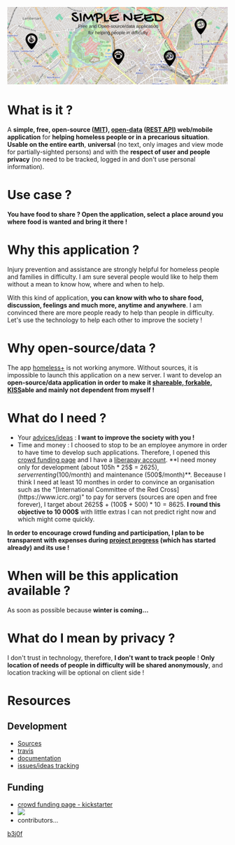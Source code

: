 [![](https://github.com/b3j0f/simpleneed/raw/master/static/images/banner.png)](https://b3j0f.github.io/simpleneed/)

# What is it ?
A **simple, free, open-source ([MIT](https://en.wikipedia.org/wiki/MIT_License)), [open-data](https://en.wikipedia.org/wiki/Open_data) ([REST API](https://en.wikipedia.org/wiki/Representational_state_transfer)) web/mobile application** for **helping homeless people or in a precarious situation**. **Usable on the entire earth**, **universal** (no text, only images and view mode for partially-sighted persons) and with the **respect of user and people privacy** (no need to be tracked, logged in and don't use personal information).

# Use case ?
**You have food to share ? Open the application, select a place around you where food is wanted and bring it there !**

# Why this application ?
Injury prevention and assistance are strongly helpful for homeless people and families in difficulty. I am sure several people would like to help them without a mean to know how, where and when to help.

With this kind of application, **you can know with who to share food, discussion, feelings and much more, anytime and anywhere**. I am convinced there are more people ready to help than people in difficulty. Let's use the technology to help each other to improve the society !

# Why open-source/data ?
The app [homeless+](http://homeless.com) is not working anymore. Without sources, it is impossible to launch this application on a new server. I want to develop an **open-source/data application in order to make it [shareable, forkable](https://github.com/b3j0f/simpleneed/), [KISS](https://en.wikipedia.org/wiki/KISS_principle)able and mainly not dependent from myself !**

# What do I need ?
- Your [advices/ideas](https://github.com/b3j0f/simpleneed/issues) : **I want to improve the society with you !**
- Time and money : I choosed to stop to be an employee anymore in order to have time to develop such applications. Therefore, I opened this [crowd funding page](https://www.kickstarter.com/projects/b3j0f/1289896395?token=261a8b18) and I have a [liberapay account](https://liberapay.com/b3j0f/donate). **I need money only for development (about 105h * 25$ = 2625$), server renting (100$/month) and maintenance (500$/month)**. Beceause I think I need at least 10 monthes in order to convince an organisation such as the "[International Committee of the Red Cross](https://www.icrc.org)" to pay for servers (sources are open and free forever), I target about 2625$ + (100$ + 500$) * 10 = 8625$. **I round this objective to 10 000$** with little extras I can not predict right now and which might come quickly.

**In order to encourage crowd funding and participation, I plan to be transparent with expenses during [project progress](https://b3j0f.github.io/simpleneed/) (which has started already) and its use !**

# When will be this application available ?
As soon as possible because **winter is coming...**

# What do I mean by privacy ?
I don't trust in technology, therefore, **I don't want to track people** ! **Only location of needs of people in difficulty will be shared anonymously**, and location tracking will be optional on client side !

# Resources

## Development

- [Sources](https://github.com/b3j0f/simpleneed)
- [travis](https://travis.com/b3j0f/simpleneed)
- [documentation](https://readthedocs.com/b3j0f/simpleneed)
- [issues/ideas tracking](https://github.com/b3j0f/simpleneed/issues)

## Funding

- [crowd funding page - kickstarter](https://www.kickstarter.com/projects/b3j0f/1289896395?token=261a8b18)
- [![](https://liberapay.com/assets/widgets/donate.svg)](https://liberapay.com/b3j0f/donate)
- contributors...

[b3j0f](https://github.com/b3j0f)
